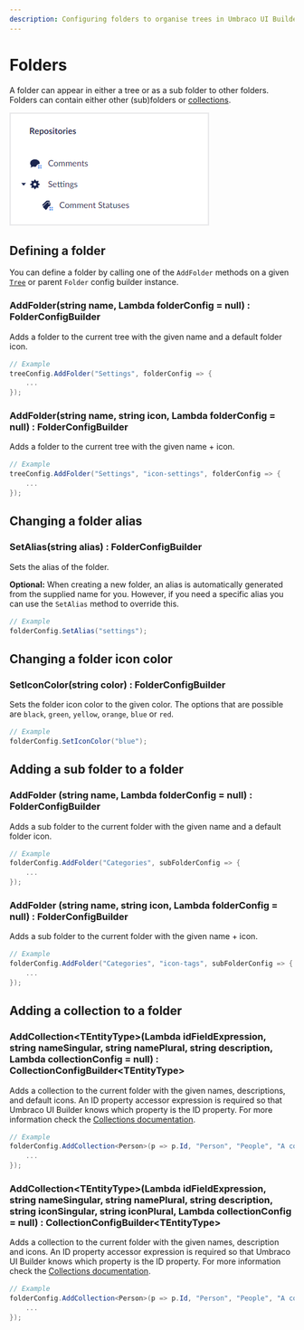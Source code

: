 ```yaml
---
description: Configuring folders to organise trees in Umbraco UI Builder, the backoffice UI builder for Umbraco.
---
```


# Folders

A folder can appear in either a tree or as a sub folder to other folders. Folders can contain either other (sub)folders or [collections](../collections/overview.md).

![Tree with Settings folder](../images/tree.png)

## Defining a folder

You can define a folder by calling one of the `AddFolder` methods on a given [`Tree`](trees.md) or parent `Folder` config builder instance.

### **AddFolder(string name, Lambda folderConfig = null) : FolderConfigBuilder**

Adds a folder to the current tree with the given name and a default folder icon.

````csharp
// Example
treeConfig.AddFolder("Settings", folderConfig => {
    ...
});
````

### **AddFolder(string name, string icon, Lambda folderConfig = null) : FolderConfigBuilder**

Adds a folder to the current tree with the given name + icon.

````csharp
// Example
treeConfig.AddFolder("Settings", "icon-settings", folderConfig => {
    ...
});
````

## Changing a folder alias

### **SetAlias(string alias) : FolderConfigBuilder**

Sets the alias of the folder.  

**Optional:** When creating a new folder, an alias is automatically generated from the supplied name for you. However, if you need a specific alias you can use the `SetAlias` method to override this.

````csharp
// Example
folderConfig.SetAlias("settings");
````

## Changing a folder icon color

### **SetIconColor(string color) : FolderConfigBuilder**

Sets the folder icon color to the given color. The options that are possible are `black`, `green`, `yellow`, `orange`, `blue` or `red`.

````csharp
// Example
folderConfig.SetIconColor("blue");
````

## Adding a sub folder to a folder

### **AddFolder (string name, Lambda folderConfig = null) : FolderConfigBuilder**

Adds a sub folder to the current folder with the given name and a default folder icon.

````csharp
// Example
folderConfig.AddFolder("Categories", subFolderConfig => {
    ...
});
````

### **AddFolder (string name, string icon, Lambda folderConfig = null) : FolderConfigBuilder**

Adds a sub folder to the current folder with the given name + icon.

````csharp
// Example
folderConfig.AddFolder("Categories", "icon-tags", subFolderConfig => {
    ...
});
````

## Adding a collection to a folder

### **AddCollection&lt;TEntityType&gt;(Lambda idFieldExpression, string nameSingular, string namePlural, string description, Lambda collectionConfig = null) : CollectionConfigBuilder&lt;TEntityType&gt;**

Adds a collection to the current folder with the given names, descriptions, and default icons. An ID property accessor expression is required so that Umbraco UI Builder knows which property is the ID property. For more information check the [Collections documentation](../collections/overview.md).

````csharp
// Example
folderConfig.AddCollection<Person>(p => p.Id, "Person", "People", "A collection of people", collectionConfig => {
    ...
});
````

### **AddCollection&lt;TEntityType&gt;(Lambda idFieldExpression, string nameSingular, string namePlural, string description, string iconSingular, string iconPlural, Lambda collectionConfig = null) : CollectionConfigBuilder&lt;TEntityType&gt;**

Adds a collection to the current folder with the given names, description and icons. An ID property accessor expression is required so that Umbraco UI Builder knows which property is the ID property. For more information check the [Collections documentation](../collections/overview.md).

````csharp
// Example
folderConfig.AddCollection<Person>(p => p.Id, "Person", "People", "A collection of people", "icon-umb-users", "icon-umb-users", collectionConfig => {
    ...
});
````
